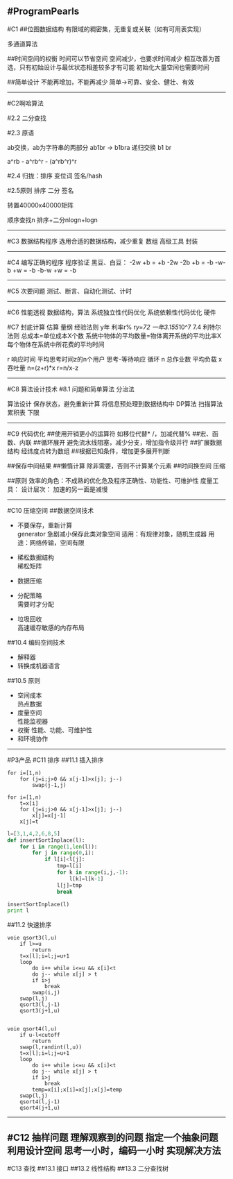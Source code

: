 #ProgramPearls
----
#C1
##位图数据结构
有限域的稠密集，无重复或关联（如有可用表实现）

多通道算法

##时间空间的权衡
时间可以节省空间
空间减少，也要求时间减少
相互改善为首选，只有初始设计与最优状态相差较多才有可能
初始化大量空间也需要时间

##简单设计
不能再增加，不能再减少
简单->可靠、安全、健壮、有效

-----
#C2啊哈算法

#2.2 二分查找

#2.3 原语

ab交换，ab为字符串的两部分
ab1br -> b1bra  递归交换 b1 br

a^rb - a^rb^r - (a^rb^r)^r

#2.4 归拢：排序
变位词
签名/hash

#2.5原则
排序
二分
签名

转置40000x40000矩阵

顺序查找n
排序+二分nlogn+logn

---
#C3 数据结构程序
选用合适的数据结构，减少重复
数组
高级工具
封装

---
#C4 编写正确的程序
程序验证
黑豆、白豆：
-2w +b  = +b -2w
-2b +b  = -b
-w-b +w = -b
-b-w +w = -b

---
#C5 次要问题
测试、断言、自动化测试、计时


---
#C6 性能透视
数据结构，算法
系统独立性代码优化
系统依赖性代码优化
硬件

#C7 封底计算
估算
量纲
经验法则
    y年 利率r%
    r*y=72
    一年3.155*10^7
7.4 利特尔法则 
总成本=单位成本X个数
系统中物体的平均数量=物体离开系统的平均比率X每个物体在系统中所花费的平均时间

r 响应时间
平均思考时间z的n个用户
思考-等待响应 循环
n 总作业数 平均负载
x 吞吐量
n=(z+r)*x
r=n/x-z

---
#C8 算法设计技术
#8.1 问题和简单算法
分治法

算法设计
保存状态，避免重新计算
将信息预处理到数据结构中
DP算法
扫描算法
累积表
下限

---
#C9 代码优化
##使用开销更小的运算符
如移位代替* /，加减代替%
##宏、函数、内联
##循环展开
避免流水线阻塞，减少分支，增加指令级并行
##扩展数据结构
经纬度点转为数组
##根据已知条件，增加更多展开判断

##保存中间结果
##懒惰计算
除非需要，否则不计算某个元素
##时间换空间
压缩

##原则
效率的角色：不成熟的优化危及程序正确性、功能性、可维护性
度量工具：
设计层次：
加速的另一面是减慢

---
#C10 压缩空间
##数据空间技术
* 不要保存，重新计算     
generator
急剧减小保存此类对象空间
适用：有规律对象，随机生成器
用途：网络传输，空间有限

* 稀松数据结构        
稀松矩阵

* 数据压缩      

* 分配策略      
需要时才分配

* 垃圾回收      
高速缓存敏感的内存布局

##10.4 编码空间技术
* 解释器       
* 转换成机器语言

##10.5 原则
* 空间成本      
热点数据
* 度量空间      
性能监视器
* 权衡
性能、功能、可维护性
* 和环境协作


---
#P3产品
#C11 排序
##11.1 插入排序
```
for i=[1,n)
    for (j=i;j>0 && x[j-1]>x[j]; j--)
        swap(j-1,j)

for i=[1,n)
    t=x[i]
    for (j=i;j>0 && x[j-1]>x[j]; j--)
        x[j]=x[j-1]
    x[j]=t
```
```python
l=[3,1,4,2,6,8,5]
def insertSortInplace(l):
    for i in range(1,len(l)):
        for j in range(0,i):
            if l[i]<l[j]:
                tmp=l[i]
                for k in range(i,j,-1):
                    l[k]=l[k-1]
                l[j]=tmp
                break

insertSortInplace(l)
print l
```
##11.2 快速排序
```
voie qsort3(l,u)
    if l>=u
        return
    t=x[l];i=l;j=u+1
    loop
        do i++ while i<=u && x[i]<t
        do j-- while x[j] > t
        if i>j
            break
        swap(i,j)
    swap(l,j)
    qsort3(l,j-1)
    qsort3(j+1,u)


voie qsort4(l,u)
    if u-l<cutoff
        return
    swap(l,randint(l,u))
    t=x[l];i=l;j=u+1
    loop
        do i++ while i<=u && x[i]<t
        do j-- while x[j] > t
        if i>j
            break
        temp=x[i];x[i]=x[j];x[j]=temp
    swap(l,j)
    qsort4(l,j-1)
    qsort4(j+1,u)
```

---
#C12 抽样问题
理解观察到的问题
指定一个抽象问题
利用设计空间
    思考一小时，编码一小时
实现解决方法
---
#C13 查找
##13.1 接口
##13.2 线性结构
##13.3 二分查找树





















